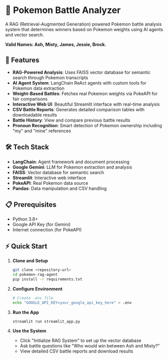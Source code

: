 # 👾 Pokemon Battle Analyzer

A RAG (Retrieval-Augmented Generation) powered Pokemon battle analysis system that determines winners based on Pokemon weights using AI agents and vector search.

**Valid Names: Ash, Misty, James, Jessie, Brock.**

## 🚀 Features

- **RAG-Powered Analysis**: Uses FAISS vector database for semantic search through Pokemon transcripts
- **AI Agent System**: LangChain ReAct agents with custom tools for Pokemon data extraction
- **Weight-Based Battles**: Fetches real Pokemon weights via PokeAPI for fair comparisons
- **Interactive Web UI**: Beautiful Streamlit interface with real-time analysis
- **CSV Battle Reports**: Generates detailed comparison tables with downloadable results
- **Battle History**: View and compare previous battle results
- **Pronoun Recognition**: Smart detection of Pokemon ownership including "my" and "mine" references

## 🛠️ Tech Stack

- **LangChain**: Agent framework and document processing
- **Google Gemini**: LLM for Pokemon extraction and analysis
- **FAISS**: Vector database for semantic search
- **Streamlit**: Interactive web interface
- **PokeAPI**: Real Pokemon data source
- **Pandas**: Data manipulation and CSV handling

## 📋 Prerequisites

- Python 3.8+
- Google API Key (for Gemini)
- Internet connection (for PokeAPI)

## ⚡ Quick Start

1. **Clone and Setup**
   ```bash
   git clone <repository-url>
   cd pokemon-rag-agent
   pip install -r requirements.txt
   ```

2. **Configure Environment**
   ```bash
   # Create .env file
   echo "GOOGLE_API_KEY=your_google_api_key_here" > .env
   ```

3. **Run the App**
   ```bash
   streamlit run streamlit_app.py
   ```

4. **Use the System**
   - Click "Initialize RAG System" to set up the vector database
   - Ask battle questions like "Who would win between Ash and Misty?"
   - View detailed CSV battle reports and download results
